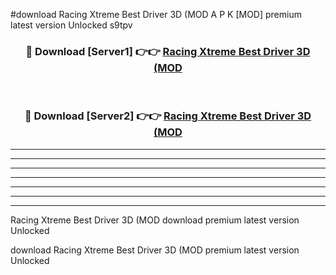 #download Racing Xtreme Best Driver 3D (MOD A P K [MOD] premium latest version Unlocked s9tpv 



<div align="center">
<h3>🔴 Download [Server1] 👉👉 <a href="https://apkdownload3.web.app/">Racing Xtreme Best Driver 3D (MOD</a></h3><br>

<h3>🔴 Download [Server2] 👉👉 <a href="https://apkdownload3.web.app/">Racing Xtreme Best Driver 3D (MOD</a></h3>
</div>





----------------------------------------------------------

----------------------------------------------------------

----------------------------------------------------------

----------------------------------------------------------

----------------------------------------------------------

----------------------------------------------------------

----------------------------------------------------------

Racing Xtreme Best Driver 3D (MOD download premium latest version Unlocked

download Racing Xtreme Best Driver 3D (MOD premium latest version Unlocked
